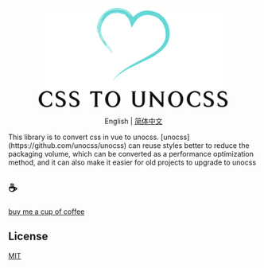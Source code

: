 <p align="center">
<img height="200" src="./assets/kv.png" alt="to unocss">
</p>
<p align="center"> English | <a href="./README_zh.md">简体中文</a></p>
This library is to convert css in vue to unocss. [unocss](https://github.com/unocss/unocss) can reuse styles better to reduce the packaging volume, which can be converted as a performance optimization method, and it can also make it easier for old projects to upgrade to unocss


## :coffee:

[buy me a cup of coffee](https://github.com/Simon-He95/sponsor)

## License

[MIT](./license)
